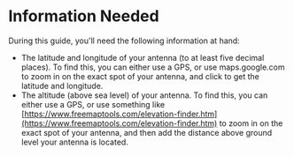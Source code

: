 # Information Needed

During this guide, you'll need the following information at hand:

* The latitude and longitude of your antenna \(to at least five decimal places\). To find this, you can either use a GPS, or use maps.google.com to zoom in on the exact spot of your antenna, and click to get the latitude and longitude.
* The altitude \(above sea level\) of your antenna. To find this, you can either use a GPS, or use something like [https://www.freemaptools.com/elevation-finder.htm](https://www.freemaptools.com/elevation-finder.htm) to zoom in on the exact spot of your antenna, and then add the distance above ground level your antenna is located.

